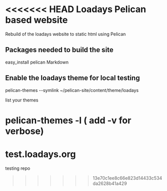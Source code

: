 <<<<<<< HEAD
Loadays Pelican based website
=============================

Rebuild of the loadays website to static html using Pelican

## Packages needed to build the site

  easy_install pelican Markdown

## Enable the loadays theme for local testing ##

  pelican-themes --symlink ~/pelican-site/content/theme/loadays

list your themes

  pelican-themes -l ( add -v for verbose)
=======
test.loadays.org
================

testing repo
>>>>>>> 13e70c1ee8c66e823d14433c534da2628b41a429
